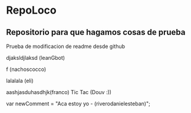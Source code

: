 # RepoLoco

## Repositorio para que hagamos cosas de prueba

Prueba de modificacion de readme desde github

djaksldjlaksd (leanGbot)

f (nachoscocco)

lalalala (eli)

aashjasduhasdhjk(franco)
Tic Tac (Douv :))

var newComment = "Aca estoy yo - (riverodanielesteban)";
